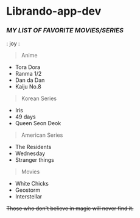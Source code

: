 # Librando-app-dev

### ***MY LIST OF FAVORITE MOVIES/SERIES***  
: joy :

> Anime
- Tora Dora
- Ranma 1/2
- Dan da Dan
- Kaiju No.8

> Korean Series
- Iris
- 49 days
- Queen Seon Deok

> American Series
- The Residents
- Wednesday
- Stranger things

> Movies
- White Chicks
- Geostorm
- Interstellar

~~Those who don't believe in magic will never find it.~~
